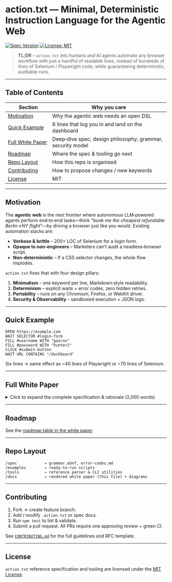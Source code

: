 
# action.txt — Minimal, Deterministic Instruction Language for the Agentic Web

[![Spec Version](https://img.shields.io/badge/spec-v0.2-blue)](#roadmap)
[![License: MIT](https://img.shields.io/badge/license-MIT-green)](LICENSE)

> **TL;DR** – `action.txt` lets humans *and* AI agents automate any browser workflow with just a handful of readable lines, instead of hundreds of lines of Selenium / Playwright code, while guaranteeing deterministic, auditable runs.

---

## Table of Contents

|  Section                              |  Why you care                                              |
| ------------------------------------- | ---------------------------------------------------------- |
| [Motivation](#motivation)             | Why the agentic web needs an open DSL                      |
| [Quick Example](#quick-example)       | 6 lines that log you in and land on the dashboard          |
| [Full White Paper](#full-white-paper) | Deep‑dive spec, design philosophy, grammar, security model |
| [Roadmap](#roadmap)                   | Where the spec & tooling go next                           |
| [Repo Layout](#repo-layout)           | How this repo is organised                                 |
| [Contributing](#contributing)         | How to propose changes / new keywords                      |
| [License](#license)                   | MIT                                                        |

---

## Motivation

The **agentic web** is the next frontier where autonomous LLM‑powered agents perform end‑to‑end tasks—think *"book me the cheapest refundable Berlin→NY flight"*—by driving a browser just like you would.  Existing automation stacks are:

* **Verbose & brittle** – 200+ LOC of Selenium for a login form.
* **Opaque to non‑engineers** – Marketers can’t audit a headless‑browser script.
* **Non‑deterministic** – If a CSS selector changes, the whole flow implodes.

`action.txt` fixes that with four design pillars:

1. **Minimalism** – one keyword per line, Markdown‑style readability.
2. **Determinism** – explicit waits + error codes, zero hidden retries.
3. **Portability** – runs on any Chromium, Firefox, or WebKit driver.
4. **Security & Observability** – sandboxed execution + JSON logs.

---

## Quick Example

```actiontxt
OPEN https://example.com
WAIT SELECTOR #login-form
FILL #username WITH "gaurav"
FILL #password WITH "hunter2"
CLICK #submit-button
WAIT URL CONTAINS "/dashboard"
```

Six lines → same effect as \~40 lines of Playwright or \~70 lines of Selenium.

---

## Full White Paper

<details>
<summary>Click to expand the complete specification & rationale (2,000 words)</summary>

### Abstract

The rise of AI agents navigating the web necessitates a standardized, lightweight, and deterministic instruction schema. Current methods using verbose APIs or complex scripts are brittle, opaque, and non‑portable. We introduce **action.txt**, a minimalistic, text‑based schema designed for simplicity, determinism, portability, and security. This white paper outlines motivations, compares existing approaches, defines a formal syntax and error semantics, describes practical use cases, addresses implementation considerations, and offers illustrative examples, positioning action.txt as a standard execution layer for the agentic web.

---

### 1  Introduction

As the web evolves toward supporting autonomous agents, there's an urgent need for standardized task instructions. The "agentic web"—where automated agents perform complex online tasks—requires:

* **Determinism:** consistent and predictable outcomes.
* **Portability:** platform and browser agnostic.
* **Simplicity:** human‑readable for transparency and ease of auditing.
* **Security:** safe execution in controlled environments.

`action.txt` addresses these needs by providing an explicit, declarative instruction schema tailored to human readability and agent interpretability.

---

### 2  Background and Related Work

Existing web automation frameworks like Selenium, Puppeteer, or Playwright rely on verbose code tightly coupled to browser APIs. Emerging agent frameworks (AutoGPT, LangChain) often employ complex JSON schemas or hard‑coded behaviours, complicating readability and maintainability.

| Feature                 | Selenium | Playwright | JSON DSLs (AutoGPT) | **action.txt** |
| ----------------------- | -------- | ---------- | ------------------- | -------------- |
| Human Readability       | ◑        | ◑          | ✗                   | **✓**          |
| Determinism             | ◑        | ◑          | ◑                   | **✓**          |
| Portability             | ◑        | ◑          | ✓                   | **✓**          |
| Security / Auditability | ◑        | ◑          | ✗                   | **✓**          |

Inspired by Gherkin’s simplicity and HTTPie's readability, action.txt simplifies task definitions through structured, Markdown‑like instructions.

---

### 3  Design Philosophy

*Minimalism* · *Predictability* · *Composability* · *Security & Observability*

```actiontxt
OPEN https://example.com
WAIT SELECTOR #login-form
FILL #username WITH "gaurav"
FILL #password WITH "hunter2"
CLICK #submit-button
WAIT URL CONTAINS "/dashboard"
```

---

### 4  Formal Syntax Specification (EBNF)

```ebnf
command         = keyword , arguments ;
keyword         = "OPEN" | "CLICK" | "FILL" | "WAIT" | "IF" | "ELSE" | "LOOP" | "SET" ;
arguments       = url | selector | condition | variable_assignment ;
url             = "http" , { character } ;
selector        = "#" , identifier ;
condition       = "URL CONTAINS" , string | "SELECTOR" , selector ;
variable_assignment = identifier , "=" , value ;
value           = string | number ;
comment         = "#" , { character } ;
```

> **Full token grammar**, error codes, and exit semantics live in [`/spec/grammar.ebnf`](spec/grammar.ebnf).

---

### 5  Use Cases

1. **AI Agent Automation** – LLM agents scrape sites, book flights, fill CRMs.
2. **Robotic Process Automation** – non‑devs automate internal web dashboards.
3. **API Fallback** – browser‑based contingency when REST/GraphQL endpoints fail.

*Case study*: Yet to publish

---

### 6  Implementation Considerations

*Parser* → *Executor* → *State Engine* architecture.  Secure sandbox disables pop‑ups, downloads, and untrusted JS.  JSON log lines for every step enable CI diffing and replay.

---

### 7  Illustrative Examples

See [`/examples`](examples/) for multi‑tab, iframe, file‑upload, and retry flows.

---

### 8  Roadmap

| Version  | Features                                                               | ETA               |
| -------- | ---------------------------------------------------------------------- | ----------------- |
| **v0.1** | `OPEN CLICK FILL WAIT` keywords, reference parser CLI                  | **✅ Released**    |
| **v0.2** | Variables, `IF/ELSE`, `LOOP`, exit codes, log spec                     | **WIP (Q3 2025)** |
| **v1.0** | Stable grammar, browser extension, VS Code plug‑in, governance charter | Q4 2025           |

---

### 9  References

SeleniumHQ • Playwright • Gherkin • AutoGPT • LangChain • OpenAI Function‑Calling

</details>

---

## Roadmap

See the [roadmap table in the white paper](#full-white-paper).

---

## Repo Layout

```
/spec            → grammar.ebnf, error-codes.md
/examples        → ready‑to‑run scripts
/tools           → reference parser & CLI utilities
/docs            → rendered white paper (this file) + diagrams
```

---

## Contributing

1. Fork → create feature branch.
2. Add / modify `.action.txt` or spec docs.
3. Run `npm test` to lint & validate.
4. Submit a pull request.  All PRs require one approving review + green CI.

See [`CONTRIBUTING.md`](CONTRIBUTING.md) for the full guidelines and RFC template.

---

## License

`action.txt` reference specification and tooling are licensed under the [MIT License](LICENSE).
